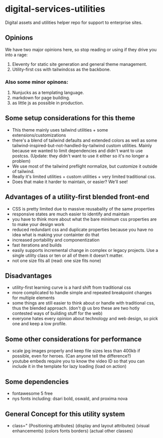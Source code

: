 # digital-services-utilities
Digital assets and utilities helper repo for support to enterprise sites.

## Opinions
We have two major opinions here, so stop reading or using if they drive you into a rage:
1. Eleventy for static site generation and general theme management.
2. Utility-first css with tailwindcss as the backbone.

### Also some minor opinons:
1. Nunjucks as a templating language.
2. markdown for page building.
3. as little js as possible in production.

## Some setup considerations for this theme
- This theme mainly uses tailwind utilities + some extensions/customizations
- there's a blend of tailwind defaults and extended colors as well as some tailwind-inspired-but-not-handled-by-tailwind custom utilities. Mainly because we wanted to limit dependencies and didn't want to use postcss. (Update: they didn't want to use it either so it's no longer a problem)
- We use most of the tailwind preflight normalize, but customize it outside of tailwind.
- Really it's limited utilities + custom utilities + very limited traditional css.
- Does that make it harder to maintain, or easier? We'll see!

## Advantages of a utility-first blended front-end
- CSS is pretty limited due to massive reusabality of the same properties
- responsive states are much easier to identify and maintain
- you have to think more about what the bare minimum css properties are to make your design work
- reduced redundant css and duplicate properties because you have no idea what is making your containter do that
- increased portability and componentization 
- fast iterations and builds
- easily supports incremental change in complex or legacy projects. Use a single utility class or ten or all of them it doesn't matter. 
- not one size fits all (read: one size fits none)

## Disadvantages 
- utility-first learning curve is a hard shift from traditional css
- more complicated to handle simple and repeated breakpoint changes for multiple elements
- some things are still easier to think about or handle with traditional css, thus the blended approach. (don't @ us bro these are two hotly contested ways of building stuff for the web)
- everyone hates every opinion about technology and web design, so pick one and keep a low profile. 

## Some other considerations for performance
- scale jpg images properly and keep file sizes less than 400kb if possible, even for heroes. (Can anyone tell the difference?)
- youtube embeds require you to know the video ID so that you can include it in the template for lazy loading (load on action)


## Some dependencies 
- fontawesome 5 free
- nys fonts including: dsari bold, oswald, and proxima nova


## General Concept for this utility system
- class=" (Positioning attributes) (display and layout attributes) (visual enhancements) (colors fonts borders) (actual other classes) 